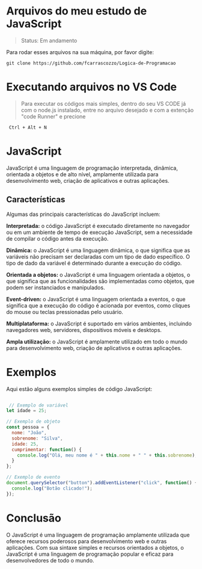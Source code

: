 # Arquivos do meu estudo de JavaScript

> Status: Em andamento

Para rodar esses arquivos na sua máquina, por favor digite:

```
git clone https://github.com/fcarrascozzo/Logica-de-Programacao
```

# Executando arquivos no VS Code

>Para executar os códigos mais simples, dentro do seu VS CODE já com o node.js instalado, entre no arquivo desejado e com a extenção "code Runner" e precione

```
 Ctrl + Alt + N
```

# JavaScript

JavaScript é uma linguagem de programação interpretada, dinâmica, orientada a objetos e de alto nível, amplamente utilizada para desenvolvimento web, criação de aplicativos e outras aplicações.

## Características

Algumas das principais características do JavaScript incluem:

**Interpretada:** o código JavaScript é executado diretamente no navegador ou em um ambiente de tempo de execução JavaScript, sem a necessidade de compilar o código antes da execução.

**Dinâmica:** o JavaScript é uma linguagem dinâmica, o que significa que as variáveis não precisam ser declaradas com um tipo de dado específico. O tipo de dado da variável é determinado durante a execução do código.

**Orientada a objetos:** o JavaScript é uma linguagem orientada a objetos, o que significa que as funcionalidades são implementadas como objetos, que podem ser instanciados e manipulados.

**Event-driven:** o JavaScript é uma linguagem orientada a eventos, o que significa que a execução do código é acionada por eventos, como cliques do mouse ou teclas pressionadas pelo usuário.

**Multiplataforma:** o JavaScript é suportado em vários ambientes, incluindo navegadores web, servidores, dispositivos móveis e desktops.

**Ampla utilização:** o JavaScript é amplamente utilizado em todo o mundo para desenvolvimento web, criação de aplicativos e outras aplicações.

# Exemplos

Aqui estão alguns exemplos simples de código JavaScript:

~~~javascript

 // Exemplo de variável
let idade = 25;

// Exemplo de objeto
const pessoa = {
  nome: "João",
  sobrenome: "Silva",
  idade: 25,
  cumprimentar: function() {
    console.log("Olá, meu nome é " + this.nome + " " + this.sobrenome);
  }
};

// Exemplo de evento
document.querySelector("button").addEventListener("click", function() {
  console.log("Botão clicado!");
});

~~~

# Conclusão

O JavaScript é uma linguagem de programação amplamente utilizada que oferece recursos poderosos para desenvolvimento web e outras aplicações. Com sua sintaxe simples e recursos orientados a objetos, o JavaScript é uma linguagem de programação popular e eficaz para desenvolvedores de todo o mundo.